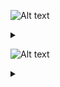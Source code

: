 ![Alt text](https://g.gravizo.com/source/svg/c1?https%3A%2F%2Fraw.githubusercontent.com%2FGreyWayfarer%2FNewRep%2Fmaster%2FREADME.md)
<details> 
<summary></summary>
c1
  digraph G {
    END -> B [label="space"];
    END -> A [label="A-Z, a-z, 0-9"];
    B -> A [label="A-Z, a-z, 0-9"];
    S -> B [label="space"];
    A -> A [label="A-Z, a-z, 0-9"];
    A -> S [label="A-Z, a-z, _"];
  }
c1
</details>

![Alt text](https://g.gravizo.com/source/svg/c2?https%3A%2F%2Fraw.githubusercontent.com%2FGreyWayfarer%2FNewRep%2Fmaster%2FREADME.md)
<details> 
<summary></summary>
c2
  digraph S {
    END -> H [label="space"];
    END -> G [label="F, f, L, l"];
    END -> E [label="-[1-9], 1-9"];
    END -> C [label="0-9"];
    END -> A [label="0-9"];
    END -> F [label="0-9"];
    S -> H [label="space"];
    H -> G [label="F, f, L, l"];
    F -> F [label="0-9"];
    G -> F [label="0-9"];
    G -> E [label="-[1-9], 1-9"];
    F -> E [label="-[1-9], 1-9"];
    E -> D [label="e, E"];
    D -> B [label="."];
    D -> C [label="0-9"];
    C -> C [label="0-9"];
    C -> B [label="."];
    B -> S [label="0, 1-9"];
    B -> A [label="0-9"];
    A -> A [label="0-9"];
    A -> S [label="1-9"];
    END -> S [label="0-9"];
  }
c2
</details>
